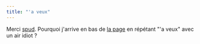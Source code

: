 ```yaml
---
title: "'a veux"
---
```


Merci [spud](http://chocapic.junkle.org/index.php?p=114&more=1&c=1). Pourquoi
j'arrive en bas de [la page](http://www.desertpunk.com/cart/catalog.php) en
répétant "'a veux" avec un air idiot ?

